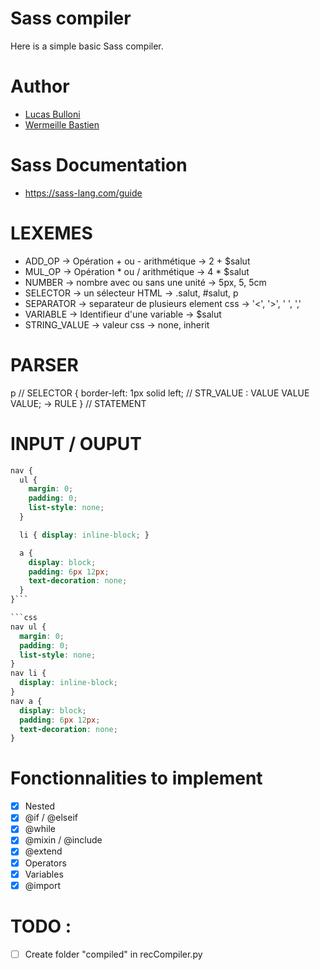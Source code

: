 # Sass compiler

Here is a simple basic Sass compiler.

# Author

- [Lucas Bulloni](https://github.com/bull0n)
- [Wermeille Bastien](https://github.com/Ph0tonic/)

# Sass Documentation

- https://sass-lang.com/guide

# LEXEMES

- ADD_OP -> Opération + ou - arithmétique -> 2 + $salut
- MUL_OP -> Opération * ou / arithmétique -> 4 \* $salut
- NUMBER -> nombre avec ou sans une unité -> 5px, 5, 5cm
- SELECTOR -> un sélecteur HTML -> .salut, #salut, p
- SEPARATOR -> separateur de plusieurs element css -> '<', '>', ' ', ','
- VARIABLE -> Identifieur d'une variable -> $salut
- STRING_VALUE -> valeur css -> none, inherit


# PARSER

p // SELECTOR
{
  border-left: 1px solid left; // STR_VALUE : VALUE VALUE VALUE; -> RULE
} // STATEMENT

# INPUT / OUPUT

```scss
nav {
  ul {
    margin: 0;
    padding: 0;
    list-style: none;
  }

  li { display: inline-block; }

  a {
    display: block;
    padding: 6px 12px;
    text-decoration: none;
  }
}```

```css
nav ul {
  margin: 0;
  padding: 0;
  list-style: none;
}
nav li {
  display: inline-block;
}
nav a {
  display: block;
  padding: 6px 12px;
  text-decoration: none;
}
```

# Fonctionnalities to implement
- [x] Nested
- [x] @if / @elseif
- [x] @while
- [x] @mixin / @include
- [x] @extend
- [x] Operators
- [x] Variables
- [x] @import

# TODO :
- [ ] Create folder "compiled" in recCompiler.py
